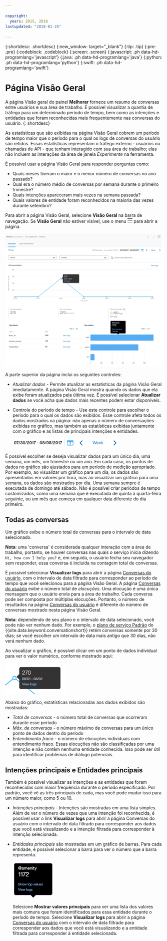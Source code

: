 ```yaml
---

copyright:
  years: 2015, 2018
lastupdated: "2018-01-25"

---
```


{:shortdesc: .shortdesc}
{:new_window: target="_blank"}
{:tip: .tip}
{:pre: .pre}
{:codeblock: .codeblock}
{:screen: .screen}
{:javascript: .ph data-hd-programlang='javascript'}
{:java: .ph data-hd-programlang='java'}
{:python: .ph data-hd-programlang='python'}
{:swift: .ph data-hd-programlang='swift'}

# Página Visão Geral

A página Visão geral do painel **Melhorar** fornece um resumo de conversas entre usuários e sua área de trabalho. É possível visualizar a quantia de tráfego para um determinado período de tempo, bem como as intenções e entidades que foram reconhecidas mais frequentemente nas conversas do usuário.
{: shortdesc}

As estatísticas que são exibidas na página Visão Geral cobrem um período de tempo maior que o período para o qual os logs de conversas do usuário são retidos. Essas estatísticas representam o tráfego externo - usuários ou chamadas de API - que tenham interagido com sua área de trabalho; elas não incluem as interações da área de janela *Experimente* na ferramenta.

É possível usar a página Visão Geral para responder perguntas como:

* Quais meses tiveram o maior e o menor número de conversas no ano passado?
* Qual era o número médio de conversas por semana durante o primeiro trimestre?
* Quais intenções apareceram mais vezes na semana passada?
* Quais valores de entidade foram reconhecidos na maioria das vezes durante setembro?

Para abrir a página Visão Geral, selecione **Visão Geral** na barra de navegação. Se **Visão Geral** não estiver visível, use o menu ![Menu](images/Menu_16.png) para abrir a página.

  ![Página Visão Geral](images/oview.png)

A parte superior da página inclui os seguintes controles:

* *Atualizar dados* - Permite atualizar as estatísticas da página Visão Geral imediatamente. A página Visão Geral mostra quando os dados que ela exibe foram atualizados pela última vez. É possível selecionar **Atualizar dados** se você acha que dados mais recentes podem estar disponíveis.
* Controle do período de tempo - Use este controle para escolher o período para o qual os dados são exibidos.  Esse controle afeta todos os dados mostrados na página: não apenas o número de conversações exibidas no gráfico, mas também as estatísticas exibidas juntamente com o gráfico e as listas de principais intenções e entidades.

  ![Controle do período de tempo](images/oview-time.png)

É possível escolher se deseja visualizar dados para um único dia, uma semana, um mês, um trimestre ou um ano.  Em cada caso, os pontos de dados no gráfico são ajustados para um período de medição apropriado.  Por exemplo, ao visualizar um gráfico para um dia, os dados são apresentados em valores por hora, mas ao visualizar um gráfico para uma semana, os dados são mostrados por dia.  Uma semana sempre é executada de domingo até sábado.  Não é possível criar períodos de tempo customizados, como uma semana que é executada de quinta à quarta-feira seguinte, ou um mês que começa em qualquer data diferente do dia primeiro.

## Todas as conversas

Um gráfico exibe o número total de conversas para o intervalo de data selecionado.

**Nota**: uma 'conversa' é considerada qualquer interação com a área de trabalho, portanto, se houver conversas nas quais o serviço inicia dizendo `Hi, how can I help you?` e, em seguida, o usuário fecha seu navegador sem responder, essa conversa é incluída na contagem total de conversas.

É possível selecionar **Visualizar logs** para abrir a página [Conversas do usuário](logs_convo.html), com o intervalo de data filtrado para corresponder ao período de tempo que você selecionou para a página Visão Geral. A página [Conversas do usuário](logs_convo.html) exibe o número total de *elocuções*. Uma elocução é uma única mensagem que o usuário envia para a área de trabalho. Cada conversa pode ser composta por múltiplas elocuções. Portanto, o número de resultados na página [Conversas do usuário](logs_convo.html) é diferente do número de conversas mostrado nesta página Visão Geral.

**Nota**: dependendo de seu plano e o intervalo de data selecionado, você pode não ver nenhum dado. Por exemplo, o [plano de serviço Padrão](logs_convo.html#log-limits) do {{site.data.keyword.conversationshort}} retém conversas somente por 30 dias; se você escolher um intervalo de data mais antigo que 30 dias, não verá nenhum dado.

Ao visualizar o gráfico, é possível clicar em um ponto de dados individual para ver o valor numérico, conforme mostrado aqui:

![Ponto de dados único](images/oview-point.png)

Abaixo do gráfico, estatísticas relacionadas aos dados exibidos são mostradas:

* *Total de conversas* - o número total de conversas que ocorreram durante esse período
* *Máx. de conversas* - o número máximo de conversas para um único ponto de dados dentro do período
* *Entendimento fraco* - o número de elocuções individuais com entendimento fraco. Essas elocuções não são classificadas por uma intenção e não contêm nenhuma entidade conhecida. Isso pode ser útil para identificar problemas de diálogo potenciais.

## Intenções principais e Entidades principais

Também é possível visualizar as intenções e as entidades que foram reconhecidas com maior frequência durante o período especificado. Por padrão, você vê as três principais de cada, mas você pode mudar isso para um número maior, como 5 ou 10.

* *Intenções principais* - Intenções são mostradas em uma lista simples.  Além de ver o número de vezes que uma intenção foi reconhecida, é possível usar o link **Visualizar logs** para abrir a página Conversas do usuário com o intervalo de data filtrado para corresponder aos dados que você está visualizando e a intenção filtrada para corresponder à intenção selecionada.

* *Entidades principais* são mostradas em um gráfico de barras. Para cada entidade, é possível selecionar a barra para ver o número que a barra representa.

  ![Balão de dados da entidade](images/oview-entity.png)

  Selecione **Mostrar valores principais** para ver uma lista dos valores mais comuns que foram identificados para essa entidade durante o período de tempo. Selecione **Visualizar logs** para abrir a página [Conversas do usuário](logs_convo.html) com o intervalo de data filtrado para corresponder aos dados que você está visualizando e a entidade filtrada para corresponder à entidade selecionada.
